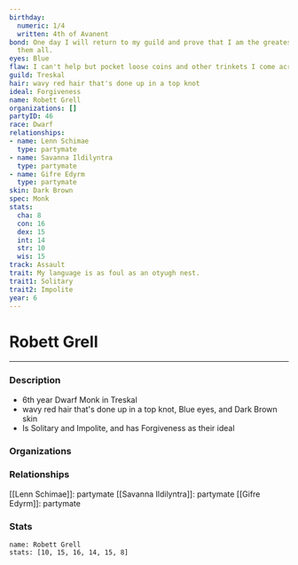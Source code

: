 ```yaml
---
birthday:
  numeric: 1/4
  written: 4th of Avanent
bond: One day I will return to my guild and prove that I am the greatest artisan of
  them all.
eyes: Blue
flaw: I can't help but pocket loose coins and other trinkets I come across.
guild: Treskal
hair: wavy red hair that's done up in a top knot
ideal: Forgiveness
name: Robett Grell
organizations: []
partyID: 46
race: Dwarf
relationships:
- name: Lenn Schimae
  type: partymate
- name: Savanna Ildilyntra
  type: partymate
- name: Gifre Edyrm
  type: partymate
skin: Dark Brown
spec: Monk
stats:
  cha: 8
  con: 16
  dex: 15
  int: 14
  str: 10
  wis: 15
track: Assault
trait: My language is as foul as an otyugh nest.
trait1: Solitary
trait2: Impolite
year: 6
---
```

# Robett Grell
---
### Description
- 6th year Dwarf Monk in Treskal
- wavy red hair that's done up in a top knot, Blue eyes, and Dark Brown skin
- Is Solitary and Impolite, and has Forgiveness as their ideal

### Organizations
### Relationships
[[Lenn Schimae]]: partymate
[[Savanna Ildilyntra]]: partymate
[[Gifre Edyrm]]: partymate
### Stats
```statblock
name: Robett Grell
stats: [10, 15, 16, 14, 15, 8]
```